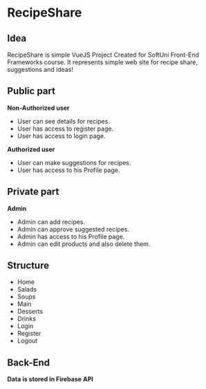 # RecipeShare

## Idea

RecipeShare is simple VueJS Project Created for SoftUni Front-End Frameworks course. It represents simple web site for recipe share, suggestions and ideas!

## Public part

**Non-Authorized user**
* User can see details for recipes.
* User has access to register page.
* User has access to login page.

**Authorized user**
* User can make suggestions for recipes.
* User has access to his Profile page.

## Private part

**Admin**
* Admin can add recipes.
* Admin can approve suggested recipes.
* Admin has access to his Profile page.
* Admin can edit products and also delete them.


## Structure

* Home
* Salads
* Soups
* Main
* Desserts
* Drinks
* Login
* Register
* Logout

## Back-End
**Data is stored in Firebase API**
